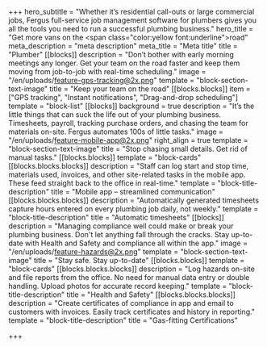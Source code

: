 +++
hero_subtitle = "Whether it’s residential call-outs or large commercial jobs, Fergus full-service job management software for plumbers gives you all the tools you need to run a successful plumbing business."
hero_title = "Get more vans on the <span class=\"color:yellow font:underline\">road</span>"
meta_description = "meta description"
meta_title = "Meta title"
title = "Plumber"
[[blocks]]
description = "Don’t bother with early morning meetings any longer. Get your team on the road faster and keep them moving from job-to-job with real-time scheduling."
image = "/en/uploads/feature-gps-tracking@2x.png"
template = "block-section-text-image"
title = "Keep your team on the road"
[[blocks.blocks]]
item = ["GPS tracking", "Instant notifications", "Drag-and-drop scheduling"]
template = "block-list"
[[blocks]]
background = true
description = "It’s the little things that can suck the life out of your plumbing business. Timesheets, payroll, tracking purchase orders, and chasing the team for materials on-site. Fergus automates 100s of little tasks."
image = "/en/uploads/feature-mobile-app@2x.png"
right_align = true
template = "block-section-text-image"
title = "Stop chasing small details. Get rid of manual tasks."
[[blocks.blocks]]
template = "block-cards"
[[blocks.blocks.blocks]]
description = "Staff can log start and stop time, materials used, invoices, and other site-related tasks in the mobile app. These feed straight back to the office in real-time."
template = "block-title-description"
title = "Mobile app – streamlined communication"
[[blocks.blocks.blocks]]
description = "Automatically generated timesheets capture hours entered on every plumbing job daily, not weekly."
template = "block-title-description"
title = "Automatic timesheets"
[[blocks]]
description = "Managing compliance well could make or break your plumbing business. Don't let anything fall through the cracks. Stay up-to-date with Health and Safety and compliance all within the app."
image = "/en/uploads/feature-hazards@2x.png"
template = "block-section-text-image"
title = "Stay safe. Stay up-to-date"
[[blocks.blocks]]
template = "block-cards"
[[blocks.blocks.blocks]]
description = "Log hazards on-site and file reports from the office. No need for manual data entry or double handling. Upload photos for accurate record keeping."
template = "block-title-description"
title = "Health and Safety"
[[blocks.blocks.blocks]]
description = "Create certificates of compliance in app and email to customers with invoices. Easily track certificates and history in reporting."
template = "block-title-description"
title = "Gas-fitting Certifications"

+++
